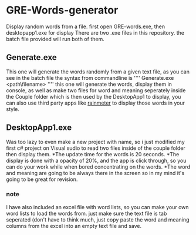 # GRE-Words-generator
Display random words from a file.  first open GRE-words.exe, then desktopapp1.exe for display
There are two .exe files in this repository. 
the batch file provided will run both of them.
## Generate.exe
This one will generate the words randomly from a given text file, as you can see in the batch file the syntax from commandline is 
''''
Generate.exe <path\filename> <delay-in-seconds>
''''
this one will generate the words, display them in console, as well as make two files for word and meaning seperately inside the Couple folder which is then used by the DesktopApp1 to display, you can also use third party apps like [rainmeter](https://github.com/rainmeter/rainmeter) to display those words in your style. 
## DesktopApp1.exe
Was too lazy to even make a new project with name, so i just modified my first c# project on Visual sudio to read two files inside of the couple folder then display them.
*The update time for the words is 20 seconds. 
*The display is done with a opacity of 20%, and the app is click through, so you can do your work while when bored concentrating on the words. 
*The word and meaning are going to be always there in the screen so in my mind it's going to be great for revision.
 ### note
I have also included an excel file with word lists, so you can make your own word lists to load the words from. just make sure the text file is tab seperated (don't have to think much, just copy paste the word and meaning columns from the excel into an empty text file and save.
